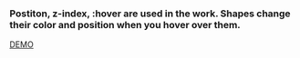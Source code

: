 
### Postiton, z-index, :hover are used in the work. Shapes change their color and position when you hover over them.


[DEMO](https://nikitalugovskih.github.io/figure-position/)
